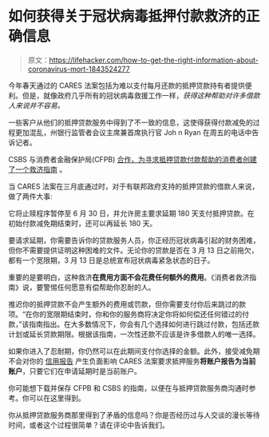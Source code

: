 # 如何获得关于冠状病毒抵押付款救济的正确信息

> 原文：<https://lifehacker.com/how-to-get-the-right-information-about-coronavirus-mort-1843524277>

今年春天通过的 CARES 法案包括为难以支付每月还款的抵押贷款持有者提供便利。但是，就像政府几乎所有的冠状病毒救援工作一样，*获得这种帮助对许多借款人来说并不容易。* 



一些客户从他们的抵押贷款服务中得到了不一致的信息，这使得获得付款减免的过程更加混乱，州银行监管者会议主席兼首席执行官 Joh n Ryan 在周五的电话中告诉记者。

CSBS 与消费者金融保护局(CFPB) [合作，为寻求抵押贷款付款帮助的消费者创建了一个救济指南](https://www.consumerfinance.gov/about-us/newsroom/cfpb-csbs-consumer-guide-mortgage-relief-options/) 。

当 CARES 法案在三月底通过时，对于有联邦政府支持的抵押贷款的借款人来说，做了两件大事:

它将止赎程序暂停至 6 月 30 日，并允许房主要求延期 180 天支付抵押贷款。在初始付款减免期结束时，还可以再延长 180 天。

要请求延期，你需要告诉你的贷款服务人员，你正经历冠状病毒引起的财务困难，但你不需要提供证明这种困难的文件。无论你的贷款是否在 3 月 13 日之前拖欠，都有一个宽限期，3 月 13 日是总统宣布冠状病毒紧急状态的日子。

重要的是要明白，这种救济**在费用方面不会花费任何额外的费用**。《消费者救济指南》说，要警惕任何愿意有偿帮助你忍耐的人。

推迟你的抵押贷款不会产生额外的费用或罚款，但你需要支付你后来跳过的款项。“在你的宽限期结束时，你和你的服务商将决定你将如何偿还任何错过的付款，”该指南指出。在大多数情况下，你会有几个选择如何进行跳过付款，包括还款计划或延长贷款期限。根据该指南，一次性还款不应该是许多借款人的唯一选择。

如果你进入了忍耐期，你仍然可以在此期间支付你选择的金额。此外，接受减免期不会对你的 [信用报告](https://lifehacker.com/how-to-protect-your-credit-during-the-coronavirus-shutd-1842776060) 产生负面影响 CARES 法案要求抵押服务**将账户报告为当前账户**，只要它们在申请延期时是当前账户。

你可能想下载并保存 CFPB 和 CSBS 的指南，以便在与抵押贷款服务商沟通时参考。你可以在这里得到。

你从抵押贷款服务商那里得到了矛盾的信息吗？你是否经历过与人交谈的漫长等待时间，或者这个过程很简单？请在评论中告诉我们。